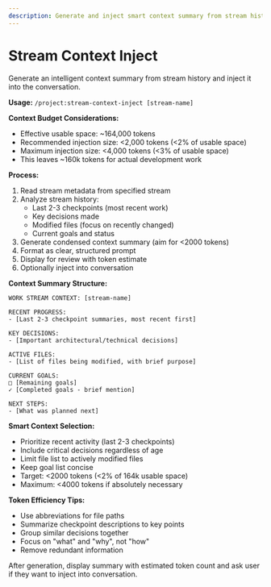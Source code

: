 ```yaml
---
description: Generate and inject smart context summary from stream history
---
```


# Stream Context Inject

Generate an intelligent context summary from stream history and inject it into the conversation.

**Usage:** `/project:stream-context-inject [stream-name]`

**Context Budget Considerations:**
- Effective usable space: ~164,000 tokens
- Recommended injection size: <2,000 tokens (<2% of usable space)
- Maximum injection size: <4,000 tokens (<3% of usable space)
- This leaves ~160k tokens for actual development work

**Process:**
1. Read stream metadata from specified stream
2. Analyze stream history:
   - Last 2-3 checkpoints (most recent work)
   - Key decisions made
   - Modified files (focus on recently changed)
   - Current goals and status
3. Generate condensed context summary (aim for <2000 tokens)
4. Format as clear, structured prompt
5. Display for review with token estimate
6. Optionally inject into conversation

**Context Summary Structure:**
```
WORK STREAM CONTEXT: [stream-name]

RECENT PROGRESS:
- [Last 2-3 checkpoint summaries, most recent first]

KEY DECISIONS:
- [Important architectural/technical decisions]

ACTIVE FILES:
- [List of files being modified, with brief purpose]

CURRENT GOALS:
□ [Remaining goals]
✓ [Completed goals - brief mention]

NEXT STEPS:
- [What was planned next]
```

**Smart Context Selection:**
- Prioritize recent activity (last 2-3 checkpoints)
- Include critical decisions regardless of age
- Limit file list to actively modified files
- Keep goal list concise
- Target: <2000 tokens (<2% of 164k usable space)
- Maximum: <4000 tokens if absolutely necessary

**Token Efficiency Tips:**
- Use abbreviations for file paths
- Summarize checkpoint descriptions to key points
- Group similar decisions together
- Focus on "what" and "why", not "how"
- Remove redundant information

After generation, display summary with estimated token count and ask user if they want to inject into conversation.
